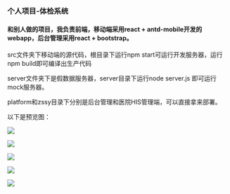 ### 个人项目-体检系统

#### 和别人做的项目，我负责前端，移动端采用react + antd-mobile开发的webapp，后台管理采用react + bootstrap。

src文件夹下移动端的源代码，根目录下运行npm start可运行开发服务器，运行npm build即可编译出生产代码

server文件夹下是假数据服务器，server目录下运行node server.js 即可运行mock服务器。

platform和zssy目录下分别是后台管理和医院HIS管理端，可以直接拿来部署。

以下是预览图：

![](http://ww1.sinaimg.cn/mw690/8922edaegy1fqb5rkjy5jj20bo0kowlm.jpg)

![](http://ww1.sinaimg.cn/mw690/8922edaegy1fqb5rzrs64j20bn0kkgm5.jpg)

![](http://ww1.sinaimg.cn/mw690/8922edaegy1fqb5s7gtfuj20bp0kzjrj.jpg)

![](http://ww1.sinaimg.cn/mw690/8922edaegy1fqb5se7jjoj21h30o6abq.jpg)

![](http://ww1.sinaimg.cn/mw690/8922edaegy1fqb5skh7b9j21h70o3tbe.jpg)
